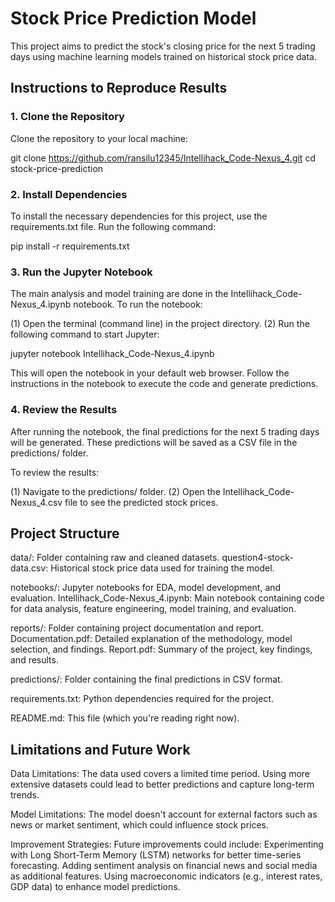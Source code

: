 # Stock Price Prediction Model

This project aims to predict the stock's closing price for the next 5 trading days using machine learning models trained on historical stock price data.

## Instructions to Reproduce Results

### 1. Clone the Repository
Clone the repository to your local machine:


git clone https://github.com/ransilu12345/Intellihack_Code-Nexus_4.git
cd stock-price-prediction

### 2. Install Dependencies
To install the necessary dependencies for this project, use the requirements.txt file. Run the following command:


pip install -r requirements.txt

### 3. Run the Jupyter Notebook
The main analysis and model training are done in the Intellihack_Code-Nexus_4.ipynb notebook. To run the notebook:

(1) Open the terminal (command line) in the project directory.
(2) Run the following command to start Jupyter:

jupyter notebook Intellihack_Code-Nexus_4.ipynb

This will open the notebook in your default web browser. Follow the instructions in the notebook to execute the code and generate predictions.

### 4. Review the Results
After running the notebook, the final predictions for the next 5 trading days will be generated. These predictions will be saved as a CSV file in the predictions/ folder.

To review the results:

(1) Navigate to the predictions/ folder.
(2) Open the Intellihack_Code-Nexus_4.csv file to see the predicted stock prices.

## Project Structure

data/: Folder containing raw and cleaned datasets.
       question4-stock-data.csv: Historical stock price data used for training the model.

notebooks/: Jupyter notebooks for EDA, model development, and evaluation.
       Intellihack_Code-Nexus_4.ipynb: Main notebook containing code for data analysis, feature engineering, model    training, and evaluation.

reports/: Folder containing project documentation and report.
       Documentation.pdf: Detailed explanation of the methodology, model selection, and findings.
       Report.pdf: Summary of the project, key findings, and results.

predictions/: Folder containing the final predictions in CSV format.

requirements.txt: Python dependencies required for the project.

README.md: This file (which you're reading right now).

## Limitations and Future Work

Data Limitations: The data used covers a limited time period. Using more extensive datasets could lead to better predictions and capture long-term trends.

Model Limitations: The model doesn't account for external factors such as news or market sentiment, which could influence stock prices.

Improvement Strategies: Future improvements could include:
            Experimenting with Long Short-Term Memory (LSTM) networks for better time-series forecasting.
            Adding sentiment analysis on financial news and social media as additional features.
            Using macroeconomic indicators (e.g., interest rates, GDP data) to enhance model predictions.